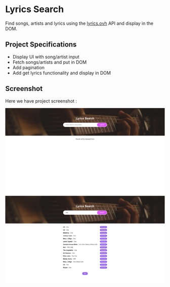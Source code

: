 # Lyrics Search
Find songs, artists and lyrics using the [lyrics.ovh](https://lyrics.ovh) API and display in the DOM.

## Project Specifications
- Display UI with song/artist input
- Fetch songs/artists and put in DOM
- Add pagination
- Add get lyrics functionality and display in DOM

## Screenshot
Here we have project screenshot :

![screenshot](screenshot.jpeg)
![screenshot2](screenshot2.jpeg)